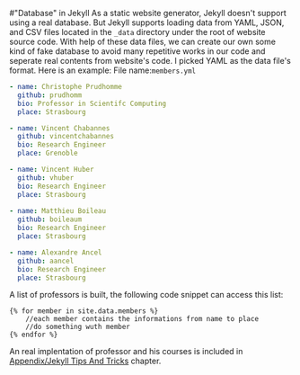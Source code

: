 #"Database" in Jekyll
As a static website generator, Jekyll doesn't support using a real database. But Jekyll supports loading data from YAML, JSON, and CSV files located in the `_data` directory under the root of website source code.
With help of these data files, we can create our own some kind of fake database to avoid many repetitive works in our code and seperate real contents from website's code.
I picked YAML as the data file's format. Here is an example:
File name:`members.yml`
```yaml
- name: Christophe Prudhomme
  github: prudhomm
  bio: Professor in Scientifc Computing
  place: Strasbourg

- name: Vincent Chabannes
  github: vincentchabannes
  bio: Research Engineer
  place: Grenoble

- name: Vincent Huber
  github: vhuber
  bio: Research Engineer
  place: Strasbourg
  
- name: Matthieu Boileau
  github: boileaum
  bio: Research Engineer
  place: Strasbourg

- name: Alexandre Ancel
  github: aancel
  bio: Research Engineer
  place: Strasbourg
```
A list of professors is built, the following code snippet can access this list:
```Liquid
{% for member in site.data.members %}
	//each member contains the informations from name to place
	//do something wuth member
{% endfor %}
```
An real implentation of professor and his courses is included in [Appendix/Jekyll Tips And Tricks](../Appendix/jekyll.md) chapter.